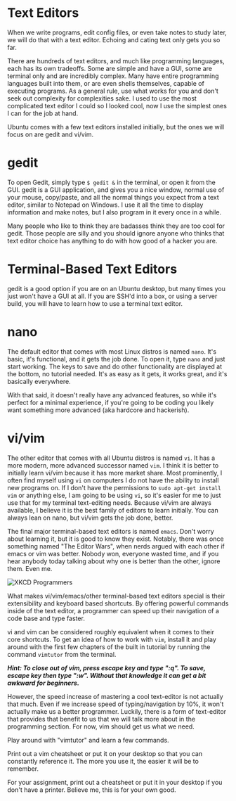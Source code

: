 # Text Editors

When we write programs, edit config files, or even take notes to study
later, we will do that with a text editor. Echoing and cating text only
gets you so far.

There are hundreds of text editors, and much like programming languages,
each has its own tradeoffs. Some are simple and have a GUI, some are
terminal only and are incredibly complex. Many have entire programming
languages built into them, or are even shells themselves, capable of
executing programs. As a general rule, use what works for you and don't
seek out complexity for complexities sake. I used to use the most
complicated text editor I could so I looked cool, now I use the simplest
ones I can for the job at hand.

Ubuntu comes with a few text editors installed initially, but the ones
we will focus on are gedit and vi/vim.

# gedit

To open Gedit, simply type `$ gedit &` in the terminal, or open it from
the GUI. gedit is a GUI application, and gives you a nice window, normal
use of your mouse, copy/paste, and all the normal things you expect from
a text editor, similar to Notepad on Windows. I use it all the time to
display information and make notes, but I also program in it every once
in a while.

Many people who like to think they are badasses think they are too cool
for gedit. Those people are silly and you should ignore anyone who
thinks that text editor choice has anything to do with how good of a
hacker you are.

# Terminal-Based Text Editors

gedit is a good option if you are on an Ubuntu desktop, but many times
you just won't have a GUI at all. If you are SSH'd into a box, or using
a server build, you will have to learn how to use a terminal text
editor.

# nano

The default editor that comes with most Linux distros is named `nano`.
It's basic, it's functional, and it gets the job done. To open it, type
`nano` and just start working. The keys to save and do other
functionality are displayed at the bottom, no tutorial needed. It's as
easy as it gets, it works great, and it's basically everywhere.

With that said, it doesn't really have any advanced features, so while
it's perfect for a minimal experience, if you're going to be coding you
likely want something more advanced (aka hardcore and hackerish).

# vi/vim

The other editor that comes with all Ubuntu distros is named `vi`. It
has a more modern, more advanced successor named `vim`. I think it is
better to initially learn vi/vim because it has more market share. Most
prominently, I often find myself using `vi` on computers I do not have
the ability to install new programs on. If I don't have the permissions
to `sudo apt-get install vim` or anything else, I am going to be using
`vi`, so it's easier for me to just use that for my terminal
text-editing needs. Because vi/vim are always available, I believe it is
the best family of editors to learn initially. You can always lean on
nano, but vi/vim gets the job done, better.

The final major terminal-based text editors is named `emacs`. Don't
worry about learning it, but it is good to know they exist. Notably,
there was once something named "The Editor Wars", when nerds argued with
each other if emacs or vim was better. Nobody won, everyone wasted time,
and if you hear anybody today talking about why one is better than the
other, ignore them. Even me.

<img
src="https://files.cdn.thinkific.com/file_uploads/429463/images/6a8/7bf/fdb/1629593920148.jpg"
class="fr-fic fr-dii"
srcset="https://files.cdn.thinkific.com/file_uploads/429463/images/6a8/7bf/fdb/1629593920148.jpg?width=1920 1x, https://files.cdn.thinkific.com/file_uploads/429463/images/6a8/7bf/fdb/1629593920148.jpg?width=1920&amp;dpr=2 2x, https://files.cdn.thinkific.com/file_uploads/429463/images/6a8/7bf/fdb/1629593920148.jpg?width=1920&amp;dpr=3 3x"
alt="XKCD Programmers" />

What makes vi/vim/emacs/other terminal-based text editors special is
their extensibility and keyboard based shortcuts. By offering powerful
commands inside of the text editor, a programmer can speed up their
navigation of a code base and type faster.

vi and vim can be considered roughly equivalent when it comes to their
core shortcuts. To get an idea of how to work with `vim`, install it and
play around with the first few chapters of the built in tutorial by
running the command `vimtutor` from the terminal.

***Hint: To close out of vim, press escape key and type ":q". To save,
escape key then type ":w". Without that knowledge it can get a bit
awkward for beginners.***

However, the speed increase of mastering a cool text-editor is not
actually that much. Even if we increase speed of typing/navigation by
10%, it won't actually make us a better programmer. Luckily, there is a
form of text-editor that provides that benefit to us that we will talk
more about in the programming section. For now, vim should get us what
we need.

Play around with "vimtutor" and learn a few commands.

Print out a vim cheatsheet or put it on your desktop so that you can
constantly reference it. The more you use it, the easier it will be to
remember.

For your assignment, print out a cheatsheet or put it in your desktop if
you don't have a printer. Believe me, this is for your own good.

